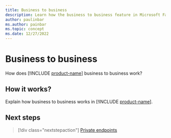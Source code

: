 ```yaml
---
title: Business to business
description: Learn how the business to business feature in Microsoft Fabric works.
author: paulinbar
ms.author: painbar
ms.topic: concept
ms.date: 12/27/2022
---
```


# Business to business

How does [!INCLUDE [product-name](../includes/product-name.md)] business to business work?

## How it works?

Explain how business to business works in [!INCLUDE [product-name](../includes/product-name.md)].

## Next steps

>[!div class="nextstepaction"]
>[Private endpoints](security-private-links.md)
